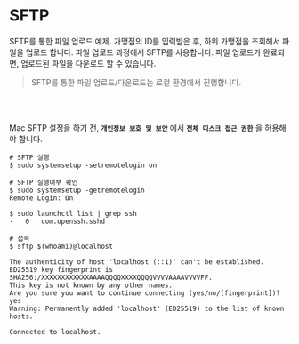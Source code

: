 # SFTP

SFTP를 통한 파일 업로드 예제. 가맹점의 ID를 입력받은 후, 하위 가맹점을 조회해서 파일을 업로드 합니다. 파일 업로드 과정에서 SFTP를 사용합니다. 파일 업로드가 완료되면, 업로드된 파일을 다운로드 할 수 있습니다.

> SFTP를 통한 파일 업로드/다운로드는 로컬 환경에서 진행합니다.

<br/><br/>

Mac SFTP 설정을 하기 전, **`개인정보 보호 및 보안`** 에서 **`전체 디스크 접근 권한`** 을 허용해야 합니다.  

```shell
# SFTP 실행
$ sudo systemsetup -setremotelogin on
```

```shell
# SFTP 실행여부 확인
$ sudo systemsetup -getremotelogin
Remote Login: On

$ sudo launchctl list | grep ssh
-	0	com.openssh.sshd
```

```shell
# 접속 
$ sftp $(whoami)@localhost

The authenticity of host 'localhost (::1)' can't be established.
ED25519 key fingerprint is SHA256:/XXXXXXXXXXXXAAAAQQQQXXXXQQQQVVVVAAAAVVVVFF.
This key is not known by any other names.
Are you sure you want to continue connecting (yes/no/[fingerprint])? yes
Warning: Permanently added 'localhost' (ED25519) to the list of known hosts.

Connected to localhost.
```
